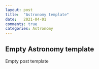 ```yaml
---
layout: post
title:  "Astronomy template"
date:   2021-04-01
comments: true
categories: Astronomy
---
```


## Empty Astronomy template

Empty post template